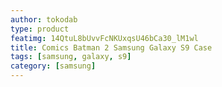 ```yaml
---
author: tokodab
type: product
featimg: 14QtuL8bUvvFcNKUxqsU46bCa30_lM1wl
title: Comics Batman 2 Samsung Galaxy S9 Case
tags: [samsung, galaxy, s9]
category: [samsung]
---
```

